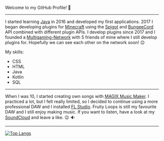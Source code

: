 Welcome to my GitHub Profile! :wave:
___
I started learning [Java](https://www.java.com/) in 2016 and developed my first applications. 2017 I began developing plugins for [Minecraft](https://www.minecraft.net/) using the [Spigot](https://spigotmc.org/) and [BungeeCord](https://www.spigotmc.org/wiki/bungeecord/) API combined with different plugin APIs. I develop plugins since 2017 and I founded a [Multigaming-Network](https://starvalcity.de/) with 5 friends of mine where I still develop plugins for. Hopefully we can see each other on the network soon! :wink:

My skills:
- CSS
- HTML
- Java
- Kotlin
- SQL
___
When I was 10, I started creating own songs with [MAGIX Music Maker](https://www.magix.com/). I practiced a lot, but I felt really limited, so I decided to continue using a more professional DAW and I installed [FL Studio](https://www.image-line.com/). Fruity Loops is still my favourite DAW and I still enjoy making music. If you want to listen, have a look at my [SoundCloud](https://soundcloud.com/valentino-asoleri) and leave a like. :wink: :sound:
___
[![Top Langs](https://github-readme-stats.vercel.app/api/top-langs/?username=1337Nirflector&layout=compact)](https://github.com/anuraghazra/github-readme-stats)
